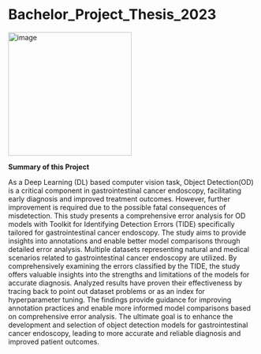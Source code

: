 # Bachelor_Project_Thesis_2023
<img width="250" alt="image" src="https://github.com/JayeonKangNature/Bachelor_Project_Thesis_2023/assets/143944699/7e80c045-3a29-4962-99e9-1c797bbbcab8">

**Summary of this Project**

As a Deep Learning (DL) based computer vision task, Object Detection(OD) is a critical component in gastrointestinal cancer endoscopy, 
facilitating early diagnosis and improved treatment outcomes. However, further improvement is required due to the possible fatal consequences of misdetection. 
This study presents a comprehensive error analysis for OD models with Toolkit for Identifying Detection Errors (TIDE) specifically tailored for gastrointestinal cancer endoscopy.
The study aims to provide insights into annotations and enable better model comparisons through detailed error analysis. Multiple datasets representing natural and medical scenarios 
related to gastrointestinal cancer endoscopy are utilized. 
By comprehensively examining the errors classified by the TIDE, the study offers valuable insights into the strengths and limitations of the models for accurate diagnosis. 
Analyzed results have proven their effectiveness by tracing back to point out dataset problems or as an index for hyperparameter tuning. The findings provide guidance for improving annotation practices 
and enable more informed model comparisons based on comprehensive error analysis. The ultimate goal is to enhance the development and selection of object detection models for gastrointestinal cancer endoscopy, leading to more accurate and reliable diagnosis and improved patient outcomes.
